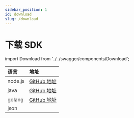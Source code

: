 ```yaml
---
sidebar_position: 1
id: download
slug: /download
---
```


# 下载 SDK

import Download from '../../swagger/components/Download';

| 语言 | 地址 |
| :-----| :----- |
| node.js | [GitHub 地址](https://github.com/netweng/cloudtower-typescript-sdk/releases) | 
| java | [GitHub 地址](https://github.com/smartxworks/cloudtower-java-sdk) | 
| golang | [GitHub 地址](https://github.com/Yuyz0112/cloudtower-go-sdk) |
| json | <Download/> |